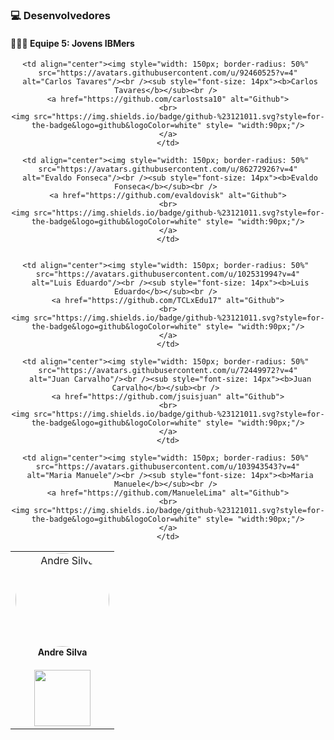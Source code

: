 
### 💻 Desenvolvedores

#### 👨🏻‍💻 Equipe 5: Jovens IBMers

<div align="center">
<table>
  <tr>
    <td align="center"><img style="width: 150px; border-radius: 50%" 
    src="https://avatars.githubusercontent.com/u/78062867?v=4"
     alt="Andre Silva"/><br /><sub style="font-size: 14px"><b>Andre Silva</b></sub><br /> 
    <a href="https://github.com/WhoisAndreoli" alt="Github">
    <br>
    <img src="https://img.shields.io/badge/github-%23121011.svg?style=for-the-badge&logo=github&logoColor=white" style= "width:90px;"/>
    </a>
    </td>
    
    <td align="center"><img style="width: 150px; border-radius: 50%" 
    src="https://avatars.githubusercontent.com/u/92460525?v=4"
     alt="Carlos Tavares"/><br /><sub style="font-size: 14px"><b>Carlos Tavares</b></sub><br /> 
    <a href="https://github.com/carlostsa10" alt="Github">
    <br>
    <img src="https://img.shields.io/badge/github-%23121011.svg?style=for-the-badge&logo=github&logoColor=white" style= "width:90px;"/>
    </a>
    </td>

    <td align="center"><img style="width: 150px; border-radius: 50%" 
    src="https://avatars.githubusercontent.com/u/86272926?v=4"
     alt="Evaldo Fonseca"/><br /><sub style="font-size: 14px"><b>Evaldo Fonseca</b></sub><br /> 
    <a href="https://github.com/evaldovisk" alt="Github">
    <br>
    <img src="https://img.shields.io/badge/github-%23121011.svg?style=for-the-badge&logo=github&logoColor=white" style= "width:90px;"/>
    </a>
    </td>
    
    
    <td align="center"><img style="width: 150px; border-radius: 50%" 
    src="https://avatars.githubusercontent.com/u/102531994?v=4"
     alt="Luis Eduardo"/><br /><sub style="font-size: 14px"><b>Luis Eduardo</b></sub><br /> 
    <a href="https://github.com/TCLxEdu17" alt="Github">
    <br>
    <img src="https://img.shields.io/badge/github-%23121011.svg?style=for-the-badge&logo=github&logoColor=white" style= "width:90px;"/>
    </a>
    </td>
    
    <td align="center"><img style="width: 150px; border-radius: 50%" 
    src="https://avatars.githubusercontent.com/u/72449972?v=4"
     alt="Juan Carvalho"/><br /><sub style="font-size: 14px"><b>Juan Carvalho</b></sub><br /> 
    <a href="https://github.com/jsuisjuan" alt="Github">
    <br>
    <img src="https://img.shields.io/badge/github-%23121011.svg?style=for-the-badge&logo=github&logoColor=white" style= "width:90px;"/>
    </a>
    </td>
    
    <td align="center"><img style="width: 150px; border-radius: 50%" 
    src="https://avatars.githubusercontent.com/u/103943543?v=4"
     alt="Maria Manuele"/><br /><sub style="font-size: 14px"><b>Maria Manuele</b></sub><br /> 
    <a href="https://github.com/ManueleLima" alt="Github">
    <br>
    <img src="https://img.shields.io/badge/github-%23121011.svg?style=for-the-badge&logo=github&logoColor=white" style= "width:90px;"/>
    </a>
    </td>
  
  </tr>
</table>
</div>
      
    
